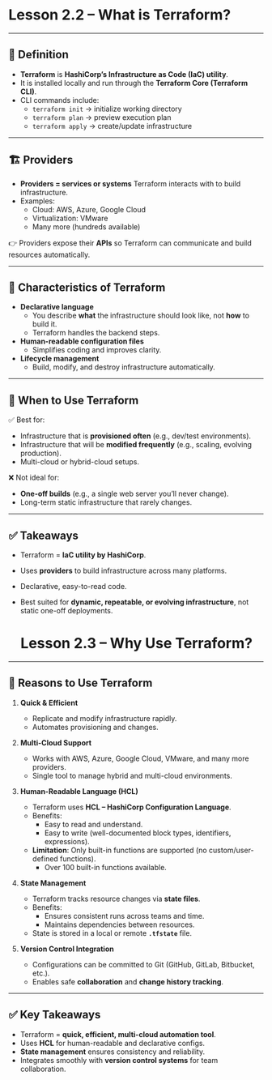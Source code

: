 # Lesson 2.2 – What is Terraform?  


---

## 📌 Definition  

- **Terraform** is **HashiCorp’s Infrastructure as Code (IaC) utility**.  
- It is installed locally and run through the **Terraform Core (Terraform CLI)**.  
- CLI commands include:  
  - `terraform init` → initialize working directory  
  - `terraform plan` → preview execution plan  
  - `terraform apply` → create/update infrastructure  

---

## 🏗️ Providers  

- **Providers = services or systems** Terraform interacts with to build infrastructure.  
- Examples:  
  - Cloud: AWS, Azure, Google Cloud  
  - Virtualization: VMware  
  - Many more (hundreds available)  

👉 Providers expose their **APIs** so Terraform can communicate and build resources automatically.  

---

## 📖 Characteristics of Terraform  

- **Declarative language**  
  - You describe **what** the infrastructure should look like, not **how** to build it.  
  - Terraform handles the backend steps.  
- **Human-readable configuration files**  
  - Simplifies coding and improves clarity.  
- **Lifecycle management**  
  - Build, modify, and destroy infrastructure automatically.  

---

## 🎯 When to Use Terraform  

✅ Best for:  
- Infrastructure that is **provisioned often** (e.g., dev/test environments).  
- Infrastructure that will be **modified frequently** (e.g., scaling, evolving production).  
- Multi-cloud or hybrid-cloud setups.  

❌ Not ideal for:  
- **One-off builds** (e.g., a single web server you’ll never change).  
- Long-term static infrastructure that rarely changes.  

---

## ✅ Takeaways  

- Terraform = **IaC utility by HashiCorp**.  
- Uses **providers** to build infrastructure across many platforms.  
- Declarative, easy-to-read code.  
- Best suited for **dynamic, repeatable, or evolving infrastructure**, not static one-off deployments.

  # Lesson 2.3 – Why Use Terraform?  


---

## 🚀 Reasons to Use Terraform  

1. **Quick & Efficient**  
   - Replicate and modify infrastructure rapidly.  
   - Automates provisioning and changes.  

2. **Multi-Cloud Support**  
   - Works with AWS, Azure, Google Cloud, VMware, and many more providers.  
   - Single tool to manage hybrid and multi-cloud environments.  

3. **Human-Readable Language (HCL)**  
   - Terraform uses **HCL – HashiCorp Configuration Language**.  
   - Benefits:  
     - Easy to read and understand.  
     - Easy to write (well-documented block types, identifiers, expressions).  
   - **Limitation**: Only built-in functions are supported (no custom/user-defined functions).  
     - Over 100 built-in functions available.  

4. **State Management**  
   - Terraform tracks resource changes via **state files**.  
   - Benefits:  
     - Ensures consistent runs across teams and time.  
     - Maintains dependencies between resources.  
   - State is stored in a local or remote **`.tfstate`** file.  

5. **Version Control Integration**  
   - Configurations can be committed to Git (GitHub, GitLab, Bitbucket, etc.).  
   - Enables safe **collaboration** and **change history tracking**.  

---

## ✅ Key Takeaways  

- Terraform = **quick, efficient, multi-cloud automation tool**.  
- Uses **HCL** for human-readable and declarative configs.  
- **State management** ensures consistency and reliability.  
- Integrates smoothly with **version control systems** for team collaboration.  

